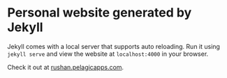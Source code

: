 # Personal website generated by Jekyll

Jekyll comes with a local server that supports auto reloading. Run it using `jekyll serve` and view the website at `localhost:4000` in your browser.

Check it out at [rushan.pelagicapps.com](https://rushan.pelagicapps.com).
